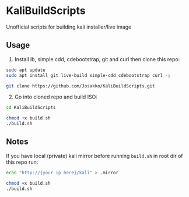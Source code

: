 # KaliBuildScripts
Unofficial scripts for building kali installer/live image

## Usage
1. Install lb, simple cdd, cdebootstrap, git and curl then clone this repo:

```sh
sudo apt update
sudo apt install git live-build simple-cdd cdebootstrap curl -y

git clone https://github.com/Josakko/KaliBuildScripts.git 
```

2. Go into cloned repo and build ISO:

```sh
cd KaliBuildScripts

chmod +x build.sh
./build.sh
```
## Notes
If you have local (private) kali mirror before running `build.sh` in root dir of this repo run:

```sh
echo "http://{your ip here}/kali" > .mirror

chmod +x build.sh
./build.sh
```
